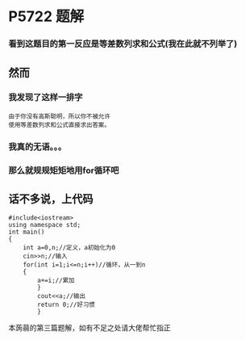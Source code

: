 # P5722 题解

### 看到这题目的第一反应是等差数列求和公式(我在此就不列举了)
## 然而
### 我发现了这样一排字
```
由于你没有高斯聪明，所以你不被允许
使用等差数列求和公式直接求出答案。
```
### 我真的无语。。。
### 那么就规规矩矩地用for循环吧
## 话不多说，上代码
```
#include<iostream>
using namespace std;
int main()
{
    int a=0,n;//定义，a初始化为0
    cin>>n;//输入
    for(int i=1;i<=n;i++)//循环，从一到n
    {
    	a+=i;//累加
    	}
    	cout<<a;//输出
    	return 0;//好习惯
    	}	
```
本蒟蒻的第三篇题解，如有不足之处请大佬帮忙指正

